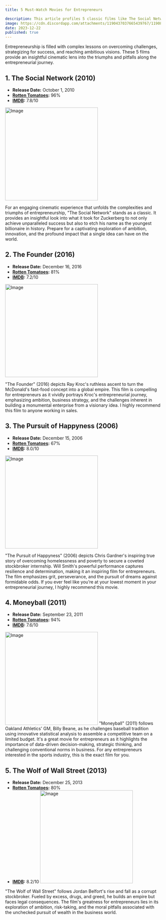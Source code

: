 ```yaml
---
title: 5 Must-Watch Movies for Entrepreneurs

description: This article profiles 5 classic films like The Social Network and The Wolf of Wall Street that provide an insightful cinematic lens into the triumphs and pitfalls along the entrepreneurial journey. The films highlighted capture ambition, resilience, and strategic thinking for achieving business success.
image: https://cdn.discordapp.com/attachments/1190437037665439767/1190811323357995090/foundercentral_49862_A_businessman_in_a_nice_suit_sitting_in_a__a6a84475-988b-4d47-9663-afb5ca8ad529.png?ex=65a32877&is=6590b377&hm=cf05377bee1015e6173b90c00d27c9a84172a6e664376377fad226d2f589cc4a&
date: 2023-12-22
published: true
---
```


Entrepreneurship is filled with complex lessons on overcoming challenges, strategizing for success, and reaching ambitious visions. These 5 films provide an insightful cinematic lens into the triumphs and pitfalls along the entrepreneurial journey.

## 1. The Social Network (2010)

- **Release Date:** October 1, 2010
- **[Rotten Tomatoes](https://www.rottentomatoes.com/m/the_social_network):** 96%
- **[IMDB](https://www.imdb.com/title/tt1285016/):** 7.8/10

<Image
  src="https://m.media-amazon.com/images/M/MV5BOGUyZDUxZjEtMmIzMC00MzlmLTg4MGItZWJmMzBhZjE0Mjc1XkEyXkFqcGdeQXVyMTMxODk2OTU@._V1_.jpg"
  width="300"
  height="300"
  alt="Image"
  className="rounded-md mx-auto"
/>

For an engaging cinematic experience that unfolds the complexities and triumphs of entrepreneurship, "The Social Network" stands as a classic. It provides an insightful look into what it took for Zuckerberg to not only achieve unparalleled success but also to etch his name as the youngest billionaire in history. Prepare for a captivating exploration of ambition, innovation, and the profound impact that a single idea can have on the world.

## 2. The Founder (2016)

- **Release Date:** December 16, 2016
- **[Rotten Tomatoes](https://www.rottentomatoes.com/m/the_founder):** 81%
- **[IMDB](https://www.imdb.com/title/tt4276820/):** 7.2/10

<Image
  src="https://m.media-amazon.com/images/M/MV5BMzExNDg0MDk1M15BMl5BanBnXkFtZTgwNzE1Mjg0MDI@._V1_.jpg"
  width="300"
  height="300"
  alt="Image"
  className="rounded-md mx-auto"
/>

"The Founder" (2016) depicts Ray Kroc's ruthless ascent to turn the McDonald's fast-food concept into a global empire. This film is compelling for entrepreneurs as it vividly portrays Kroc's entrepreneurial journey, emphasizing ambition, business strategy, and the challenges inherent in building a monumental enterprise from a visionary idea. I highly recommend this film to anyone working in sales.

## 3. The Pursuit of Happyness (2006)

- **Release Date:** December 15, 2006
- **[Rotten Tomatoes](https://www.rottentomatoes.com/m/pursuit_of_happyness):** 67%
- **[IMDB](https://www.imdb.com/title/tt0454921/):** 8.0/10

<Image
  src="https://m.media-amazon.com/images/M/MV5BMTQ5NjQ0NDI3NF5BMl5BanBnXkFtZTcwNDI0MjEzMw@@._V1_.jpg"
  width="300"
  height="300"
  alt="Image"
  className="rounded-md mx-auto"
/>

"The Pursuit of Happyness" (2006) depicts Chris Gardner's inspiring true story of overcoming homelessness and poverty to secure a coveted stockbroker internship. Will Smith's powerful performance captures resilience and determination, making it an inspiring film for entrepreneurs. The film emphasizes grit, perseverance, and the pursuit of dreams against formidable odds. If you ever feel like you’re at your lowest moment in your entrepreneurial journey, I highly recommend this movie.

## 4. Moneyball (2011)

- **Release Date:** September 23, 2011
- **[Rotten Tomatoes](https://www.rottentomatoes.com/m/moneyball):** 94%
- **[IMDB](https://www.imdb.com/title/tt1210166/):** 7.6/10

<Image
  src="https://m.media-amazon.com/images/M/MV5BMjAxOTU3Mzc1M15BMl5BanBnXkFtZTcwMzk1ODUzNg@@._V1_.jpg)"
  width="300"
  height="300"
  alt="Image"
  className="rounded-md mx-auto"
/>
"Moneyball" (2011) follows Oakland Athletics' GM, Billy Beane, as he challenges baseball tradition using innovative statistical analysis to assemble a competitive team on a limited budget. It's a great movie for entrepreneurs as it highlights the importance of data-driven decision-making, strategic thinking, and challenging conventional norms in business. For any entrepreneurs interested in the sports industry, this is the exact film for you.

## 5. The Wolf of Wall Street (2013)

- **Release Date:** December 25, 2013
- **[Rotten Tomatoes](https://www.rottentomatoes.com/m/the_wolf_of_wall_street_2013):** 80%
- **[IMDB](https://www.imdb.com/title/tt0993846/):** 8.2/10
  <Image
    src="https://m.media-amazon.com/images/M/MV5BMjIxMjgxNTk0MF5BMl5BanBnXkFtZTgwNjIyOTg2MDE@._V1_.jpg"
    width="300"
    height="300"
    alt="Image"
    className="rounded-md mx-auto"
  />

"The Wolf of Wall Street" follows Jordan Belfort's rise and fall as a corrupt stockbroker. Fueled by excess, drugs, and greed, he builds an empire but faces legal consequences. The film's greatness for entrepreneurs lies in its exploration of ambition, risk-taking, and the moral pitfalls associated with the unchecked pursuit of wealth in the business world.
